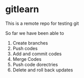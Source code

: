 # gitlearn
This is a remote repo for testing git

So far we have been able to 
1. Create branches
2. Push codes
3. Add and commit codes
4. Merge Codes
5. Push code dorectries
6. Delete and roll back updates
